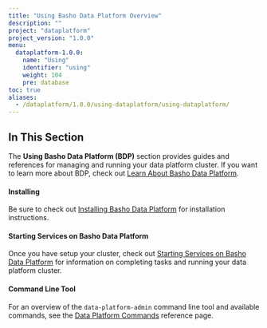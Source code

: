 ```yaml
---
title: "Using Basho Data Platform Overview"
description: ""
project: "dataplatform"
project_version: "1.0.0"
menu:
  dataplatform-1.0.0:
    name: "Using"
    identifier: "using"
    weight: 104
    pre: database
toc: true
aliases:
  - /dataplatform/1.0.0/using-dataplatform/using-dataplatform/
---
```


[bdp install]: /dataplatform/1.0.0/installing/
[start services]: /dataplatform/1.0.0/using/start-services/
[bdp cli]: /dataplatform/1.0.0/using/dataplatform-commands/
[learn bdp index]: /dataplatform/1.0.0/learn/

## In This Section

The **Using Basho Data Platform (BDP)**  section provides guides and references for managing and running your data platform cluster. If you want to learn more about BDP, check out [Learn About Basho Data Platform][learn bdp index].

#### Installing

Be sure to check out [Installing Basho Data Platform][bdp install] for installation instructions.

#### Starting Services on Basho Data Platform

Once you have setup your cluster, check out [Starting Services on Basho Data Platform][start services] for information on completing tasks and running your data platform cluster.

#### Command Line Tool

For an overview of the `data-platform-admin` command line tool and available commands, see the  [Data Platform Commands][bdp cli] reference page.
